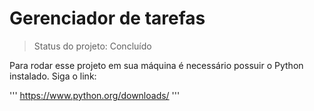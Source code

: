 <h1>Gerenciador de tarefas</h1>

> Status do projeto: Concluído

Para rodar esse projeto em sua máquina é necessário possuir o Python instalado. Siga o link:

'''
https://www.python.org/downloads/
'''
